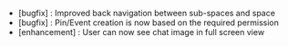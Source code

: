 - [bugfix] : Improved back navigation between sub-spaces and space
- [bugfix] : Pin/Event creation is now based on the required permission
- [enhancement] : User can now see chat image in full screen view
